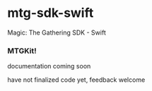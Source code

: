 # mtg-sdk-swift
Magic: The Gathering SDK - Swift


### MTGKit!

documentation coming soon

have not finalized code yet, feedback welcome
